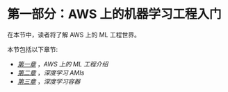 

# 第一部分：AWS 上的机器学习工程入门

在本节中，读者将了解 AWS 上的 ML 工程世界。

本节包括以下章节:

*   [*第一章*](B18638_01.xhtml#_idTextAnchor017) ，*AWS 上的 ML 工程介绍*
*   [*第二章*](B18638_02.xhtml#_idTextAnchor041) ，*深度学习 AMIs*
*   [*第三章*](B18638_03.xhtml#_idTextAnchor060) ，*深度学习容器*